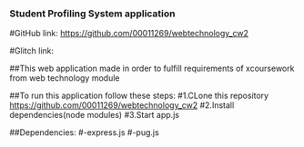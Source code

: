### Student Profiling System application

#GitHub link: https://github.com/00011269/webtechnology_cw2

#Glitch link:

##This web application made in order to fulfill requirements of xcoursework from web technology module

##To run this application follow these steps:
#1.CLone this repository https://github.com/00011269/webtechnology_cw2
#2.Install dependencies(node modules)
#3.Start app.js

##Dependencies:
#-express.js
#-pug.js
